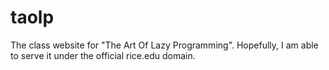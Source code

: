 # taolp
The class website for "The Art Of Lazy Programming". Hopefully, I am able to serve it under the official rice.edu domain.
